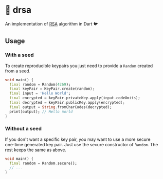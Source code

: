 # :closed_lock_with_key: drsa

An implementation of [RSA](https://en.wikipedia.org/wiki/RSA_(cryptosystem)) algorithm in Dart :bird:

## Usage

### With a seed

To create reproducible keypairs you just need to provide a `Random` created from a seed.

```dart
void main() {
  final random = Random(4269);
  final keyPair = KeyPair.create(random);
  final input = 'Hello World';
  final encrypted = keyPair.privateKey.apply(input.codeUnits);
  final decrypted = keyPair.publicKey.apply(encrypted);
  final output = String.fromCharCodes(decrypted);
  print(output); // Hello World
}
```

### Without a seed

If you don't want a specific key pair, you may want to use a more secure one-time generated key pair.
Just use the secure constructor of `Random`. The rest keeps the same as above.

```dart
void main() {
  final random = Random.secure();
  // ...
}
```

